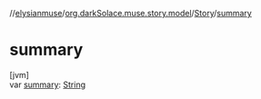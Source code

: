 //[elysianmuse](../../../index.md)/[org.darkSolace.muse.story.model](../index.md)/[Story](index.md)/[summary](summary.md)

# summary

[jvm]\
var [summary](summary.md): [String](https://kotlinlang.org/api/latest/jvm/stdlib/kotlin/-string/index.html)
